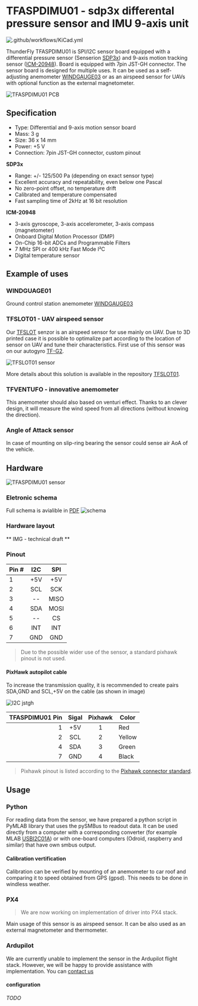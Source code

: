 # TFASPDIMU01 - sdp3x differental pressure sensor and IMU 9-axis unit

![.github/workflows/KiCad.yml](https://github.com/ThunderFly-aerospace/TFASPDIMU01/workflows/.github/workflows/KiCad.yml/badge.svg)

ThunderFly TFASPDIMU01 is SPI/I2C sensor board equipped with a differential pressure sensor (Senserion [SDP3x](https://www.sensirion.com/sdp3x/)) and 9-axis motion tracking sensor ([ICM-20948](https://invensense.tdk.com/products/motion-tracking/9-axis/icm-20948/)). Board is equipped with 7pin JST-GH connector. The sensor board is designed for multiple uses. It can be used as a self-adjusting anemometer [WINDGAUGE03](https://github.com/mlab-modules/WINDGAUGE03) or as an airspeed sensor for UAVs with optional function as the external magnetometer.

![TFASPDIMU01 PCB](doc/img/TFASPDIMU01_top_big.png)

## Specification
 * Type: Differential and 9-axis motion sensor board
 * Mass: 3 g
 * Size: 36 x 14 mm
 * Power: +5 V
 * Connection: 7pin JST-GH connector, custom pinout

**SDP3x**
 * Range: +/- 125/500 Pa (depending on exact sensor type)
 * Excellent accuracy and repeatability, even below one Pascal
 * No zero-point offset, no temperature drift
 * Calibrated and temperature compensated
 * Fast sampling time of 2kHz at 16 bit resolution

 **ICM-20948**
 * 3-axis gyroscope, 3-axis accelerometer, 3-axis compass (magnetometer)
 * Onboard Digital Motion Processor (DMP)
 * On-Chip 16-bit ADCs and Programmable Filters
 * 7 MHz SPI or 400 kHz Fast Mode I²C
 * Digital temperature sensor


## Example of uses

### WINDGUAGE01

Ground control station anemometer [WINDGAUGE03](https://github.com/mlab-modules/WINDGAUGE03)

### TFSLOT01 - UAV airspeed sensor

Our [TFSLOT](https://github.com/ThunderFly-aerospace/TFSLOT01) senzor is an airspeed sensor for use mainly on UAV. Due to 3D printed case it is possible to optimalize part according to the location of sensor on UAV and tune their characteristics. First use of this sensor was on our autogyro [TF-G2](https://github.com/ThunderFly-aerospace/TF-G2/).

![TFSLOT01 sensor](https://github.com/ThunderFly-aerospace/TFSLOT01/blob/TFSLOT01/doc/img/TFSLOT01A.jpg)

More details about this solution is available in the repository [TFSLOT01](https://github.com/ThunderFly-aerospace/TFSLOT01).

### TFVENTUFO - innovative anemometer
This anemometer should also based on venturi effect. Thanks to an clever design, it will measure the wind speed from all directions (without knowing the direction).

### Angle of Attack sensor

In case of mounting on slip-ring bearing the sensor could sense air AoA of the vehicle.


## Hardware

![TFASPDIMU01 sensor](doc/img/TFASPDIMU01.jpg)

### Eletronic schema

Full schema is avialible in [PDF](/hw/sch_pcb/TFASPDIMU01.pdf)
![schema](/hw/cam/docs/TFASPDIMU01_schematic.svg)

### Hardware layout


** IMG - technical draft **


### Pinout
|Pin #| I2C | SPI  |
| --- |:---:|:----:|
| 1   | +5V | +5V  |
| 2   | SCL | SCK  |
| 3   | --  | MISO |
| 4   | SDA | MOSI |
| 5   | --  | CS   |
| 6   | INT | INT  |
| 7   | GND | GND  |
> Due to the possible wider use of the sensor, a standard pixhawk pinout is not used.


#### PixHawk autopilot cable


To increase the transmission quality, it is recommended to create pairs SDA,GND and SCL,+5V on the cable (as shown in image)

![I2C jstgh](doc/img/jstgh_i2c.jpg)

| TFASPDIMU01 Pin | Sigal | Pixhawk | Color |
| ---------------:|:-----:|:-------:|-------|
|   1             | +5V   |  1      | Red   |
|   2             | SCL   |  2      | Yellow|
|   4             | SDA   |  3      | Green |
|   7             | GND   |  4      | Black |
> Pixhawk pinout is listed according to the [Pixhawk connector standard](https://github.com/pixhawk/Pixhawk-Standards/blob/master/DS-009%20Pixhawk%20Connector%20Standard.pdf).

## Usage

### Python
For reading data from the sensor, we have prepared a python script in PyMLAB library that uses the pySMBus to readout data. It can be used directly from a computer with a corresponding converter (for example MLAB [USBI2C01A](https://wiki.mlab.cz/doku.php?id=cs:usbi2c)) or with one-board computers (Odroid, raspberry and similar) that have own smbus output.

#### Calibration vertification
Calibration can be verified by mounting of an anemometer to car roof and comparing it to speed obtained from GPS (gpsd). This needs to be done in windless weather.

### PX4
> We are now working on implementation of driver into PX4 stack.

Main usage of this sensor is as airspeed sensor. It can be also used as an external magnetometer and thermometer.

### Ardupilot
We are currently unable to implement the sensor in the Ardupilot flight stack. However, we will be happy to provide assistance with implementation. You can [contact us](https://www.thunderfly.cz/contact-us.html)

#### configuration
*TODO*
